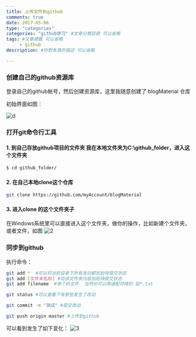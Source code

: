 ```yaml
---
title: 上传文件到github
comments: true
date: 2017-05-06
type: "categories"
categories: "github学习" #文章分類目錄 可以省略
tags: #文章標籤 可以省略
     - github
description: #你對本頁的描述 可以省略

---
```


### 创建自己的github资源库
登录自己的github帐号，然后创建资源库，这里我随意创建了 blogMaterial 仓库

初始界面如图：


![d](https://github.com/myAccount/image_home/blob/master/image/1.jpg?raw=true)

### 打开git命令行工具
#### 1. 到自己存放github项目的文件夹 我在本地文件夹为C:\github_folder，进入这个文件夹
``` bash
$ cd github_folder/

```

#### 2. 在自己本地clone这个仓库
``` bash
git clone https://github.com/myAccount/blogMaterial

```


#### 3. 进入clone 的这个文件夹子
在Windows系统里可以直接进入这个文件夹，做你的操作，比如新建个文件夹，或者文件，如图
![2](https://github.com/myAccount/image_home/blob/master/image/2.jpg?raw=true)

### 同步到github

执行命令：
```bash
git add *  #可以将当前目录下所有改动都加到待提交状态
git add [文件夹名称] #将该文件夹内容加到待提交状态
git add filename  #单个的文件  当然也可以用通配符啥的 如*.txt

git status #可以查看下有那些发生了改动

git commit -m "测试" #提交改动

git push origin master #上传到github

```

可以看到发生了如下变化：
![3](https://github.com/myAccount/image_home/blob/master/image/3.jpg?raw=true)
